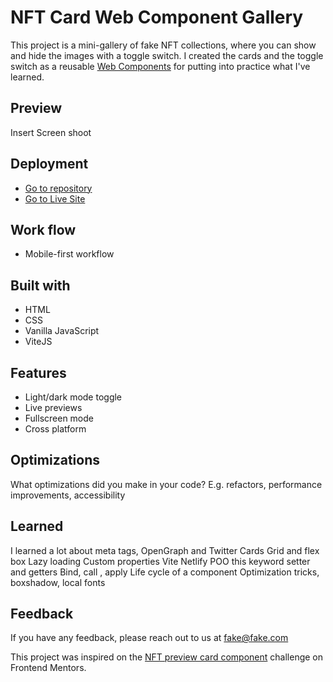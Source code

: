 # NFT Card Web Component Gallery

This project is a mini-gallery of fake NFT collections, where you can show and hide the images with a toggle switch. I created the cards and the toggle switch as a reusable [Web Components](https://developer.mozilla.org/en-US/docs/Web/Web_Components) for putting into practice what I've learned.

## Preview

Insert Screen shoot

## Deployment

- [Go to repository](https://your-solution-url.com)
- [Go to Live Site](https://your-live-site-url.com)

## Work flow

- Mobile-first workflow

## Built with

- HTML
- CSS
- Vanilla JavaScript
- ViteJS


## Features

- Light/dark mode toggle
- Live previews
- Fullscreen mode
- Cross platform

## Optimizations

What optimizations did you make in your code? E.g. refactors, performance improvements, accessibility

## Learned

I learned a lot about meta tags, OpenGraph and Twitter Cards
Grid and flex box
Lazy loading
Custom properties
Vite
Netlify
POO
this keyword
setter and getters
Bind, call , apply
Life cycle of a component
Optimization tricks, boxshadow, local fonts

## Feedback

If you have any feedback, please reach out to us at fake@fake.com

This project was inspired on the [NFT preview card component](https://www.frontendmentor.io/challenges/nft-preview-card-component-SbdUL_w0U) challenge on Frontend Mentors.


